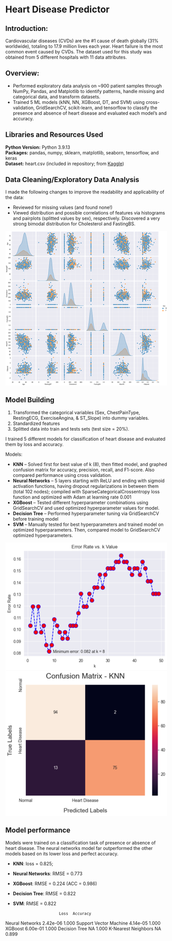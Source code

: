 # Heart Disease Predictor

## Introduction:
Cardiovascular diseases (CVDs) are the #1 cause of death globally (31% worldwide), totaling to 17.9 million lives each year. Heart failure is the most common event caused by CVDs. The dataset used for this study was obtained from 5 different hospitals with 11 data attributes.

## Overview:
* Performed exploratory data analysis on ~900 patient samples through NumPy, Pandas, and Matplotlib to identify patterns, handle missing and categorical data, and transform datasets.
* Trained 5 ML models (kNN, NN, XGBoost, DT, and SVM) using cross-validation, GridSearchCV, scikit-learn, and tensorflow to classify the presence and absence of heart disease and evaluated each model’s  and accuracy.

## Libraries and Resources Used
**Python Version:** Python 3.9.13  
**Packages:** pandas, numpy, sklearn, matplotlib, seaborn, tensorflow, and keras  
**Dataset:** heart.csv (included in repository; from [Kaggle](https://www.kaggle.com/datasets/fedesoriano/heart-failure-prediction))

## Data Cleaning/Exploratory Data Analysis
I made the following changes to improve the readability and applicability of the data:
* Reviewed for missing values (and found none!)
* Viewed distribution and possible correlations of features via histograms and pairplots (splitted values by sex), respectively. Discovered a very strong bimodal distribution for Cholesterol and FastingBS.

![](https://github.com/Max-Boonjindasup/heart_disease_predictor/blob/main/heart_pairplot.png)

## Model Building

1. Transformed the categorical variables (Sex, ChestPainType, RestingECG, ExerciseAngina, & ST_Slope) into dummy variables.
2. Standardized features
3. Splitted data into train and tests sets (test size = 20%).   

I trained 5 different models for classification of heart disease and evaluated them by loss and accuracy.

Models:
*	**KNN** – Solved first for best value of k (8), then fitted model, and graphed confusion matrix for accuracy, precision, recall, and F1-score. Also compared performance using cross validation.
*	**Neural Networks** – 5 layers starting with ReLU and ending with sigmoid activation functions, having dropout regularizations in between them (total 102 nodes); compiled with SparseCategoricalCrossentropy loss function and optimized with Adam at learning rate 0.001
*	**XGBoost** – Tested different hyperparameter combinations using GridSearchCV and used optimized hyperparameter values for model.
*	**Decision Tree** – Performed hyperparameter tuning via GridSearchCV before training model
*	**SVM** – Manually tested for best hyperparameters and trained model on optimized hyperparameters. Then, compared model to GridSearchCV optimized hyperparameters.

![](https://github.com/Max-Boonjindasup/heart_disease_predictor/blob/main/heart_knn_error_rate.png)
![](https://github.com/Max-Boonjindasup/heart_disease_predictor/blob/main/heart_confusion_matrix_knn.png)

## Model performance
Models were trained on a classification task of presence or absence of heart disease. The neural networks model far outperformed the other models based on its lower loss and perfect accuracy.
*	**KNN**: loss = 0.825;
*	**Neural Networks**: RMSE = 0.773
*	**XGBoost**: RMSE = 0.224 (ACC = 0.986)
*	**Decision Tree**: RMSE = 0.822
*	**SVM**: RMSE = 0.822

                            Loss  Accuracy
Neural Networks         2.42e-06     1.000
Support Vector Machine  4.14e-05     1.000
XGBoost                 6.00e-01     1.000
Decision Tree                 NA     1.000
K-Nearest Neighbors           NA     0.899
